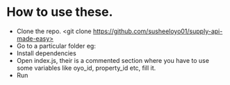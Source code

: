 # How to use these.

- Clone the repo. <git clone https://github.com/susheeloyo01/supply-api-made-easy>
- Go to a particular folder eg:<cd mrc-sync>
- Install dependencies <npm i>
- Open index.js, their is a commented section where you have to use some variables like oyo_id, property_id etc, fill it.
- Run <node index.js>
